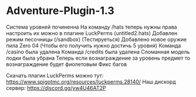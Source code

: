 # Adventure-Plugin-1.3

Система уровней починенна
На команду /hats теперь нужны права настроить их можно в плагине LuckPerms (untitled2.hats)
Добавлен режим песочницы (/sandbox) (Тестируеться)
Добавлено новое оружие пила Zero 04 (Чтобы его получить нужно достичь 5 уровня)
Команда /casino была удалена
Команда /credits была удалена
Сломанная модель лодки была убрана
Теперь если вознаграждение за уровень предмет то вознаграждение будет фиолетовым
Фикс багов

Скачать плагин LuckPerms можно тут: https://www.spigotmc.org/resources/luckperms.28140/
Наш дискорд сервер: https://discord.gg/yw4U46AT2P
